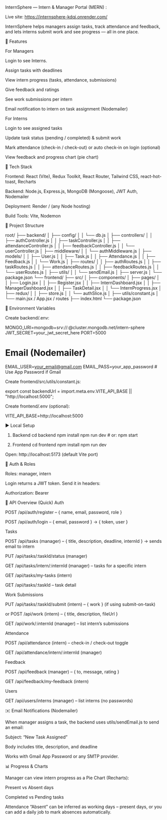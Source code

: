 InternSphere — Intern & Manager Portal (MERN) : 

Live site: https://internsphere-kdqj.onrender.com/

InternSphere helps managers assign tasks, track attendance and feedback, and lets interns submit work and see progress — all in one place.

🚀 Features

For Managers

Login to see Interns.

Assign tasks with deadlines

View intern progress (tasks, attendance, submissions)

Give feedback and ratings

See work submissions per intern

Email notification to intern on task assignment (Nodemailer)

For Interns

Login to see assigned tasks

Update task status (pending / completed) & submit work

Mark attendance (check-in / check-out) or auto check-in on login (optional)

View feedback and progress chart (pie chart)

🧰 Tech Stack

Frontend: React (Vite), Redux Toolkit, React Router, Tailwind CSS, react-hot-toast, Recharts

Backend: Node.js, Express.js, MongoDB (Mongoose), JWT Auth, Nodemailer

Deployment: Render / (any Node hosting)

Build Tools: Vite, Nodemon

📁 Project Structure

root/
├── backend/
│   ├── config/
│   │   └── db.js
│   ├── controllers/
│   │   ├── authController.js
│   │   ├── taskController.js
│   │   ├── attendanceController.js
│   │   ├── feedbackController.js
│   │   └── userController.js
│   ├── middleware/
│   │   └── authMiddleware.js
│   ├── models/
│   │   ├── User.js
│   │   ├── Task.js
│   │   ├── Attendance.js
│   │   ├── Feedback.js
│   │   └── Work.js
│   ├── routes/
│   │   ├── authRoutes.js
│   │   ├── taskRoutes.js
│   │   ├── attendanceRoutes.js
│   │   ├── feedbackRoutes.js
│   │   └── userRoutes.js
│   ├── utils/
│   │   └── sendEmail.js
│   ├── server.js
│   └── package.json
└── frontend/
    ├── src/
    │   ├── components/
    │   ├── pages/
    │   │   ├── Login.jsx
    │   │   ├── Register.jsx
    │   │   ├── InternDashboard.jsx
    │   │   ├── ManagerDashboard.jsx
    │   │   ├── TaskDetail.jsx
    │   │   └── InternProgress.jsx
    │   ├── redux/
    │   │   ├── store.js
    │   │   └── authSlice.js
    │   ├── utils/constant.js
    │   └── main.jsx / App.jsx / routes
    ├── index.html
    └── package.json

🔐 Environment Variables

Create backend/.env:

MONGO_URI=mongodb+srv://<user>:<pass>@cluster.mongodb.net/intern-sphere
JWT_SECRET=your_jwt_secret_here
PORT=5000

# Email (Nodemailer)
EMAIL_USER=your_email@gmail.com
EMAIL_PASS=your_app_password   # Use App Password if Gmail


Create frontend/src/utils/constant.js:

export const backendUrl = import.meta.env.VITE_API_BASE || "http://localhost:5000";


Create frontend/.env (optional):

VITE_API_BASE=http://localhost:5000

▶️ Local Setup
1) Backend
cd backend
npm install
npm run dev    # or: npm start

2) Frontend
cd frontend
npm install
npm run dev


Open: http://localhost:5173 (default Vite port)

🔑 Auth & Roles

Roles: manager, intern

Login returns a JWT token. Send it in headers:

Authorization: Bearer <token>

📡 API Overview (Quick)
Auth

POST /api/auth/register – { name, email, password, role }

POST /api/auth/login – { email, password } → { token, user }

Tasks

POST /api/tasks (manager) – { title, description, deadline, internId } → sends email to intern

PUT /api/tasks/:taskId/status (manager)

GET /api/tasks/intern/:internId (manager) – tasks for a specific intern

GET /api/tasks/my-tasks (intern)

GET /api/tasks/:taskId – task detail

Work Submissions

PUT /api/tasks/:taskId/submit (intern) – { work } (if using submit-on-task)

or POST /api/work (intern) – { title, description, fileUrl }

GET /api/work/:internId (manager) – list intern’s submissions

Attendance

POST /api/attendance (intern) – check-in / check-out toggle

GET /api/attendance/intern/:internId (manager)

Feedback

POST /api/feedback (manager) – { to, message, rating }

GET /api/feedback/my-feedback (intern)

Users

GET /api/users/interns (manager) – list interns (no passwords)

✉️ Email Notifications (Nodemailer)

When manager assigns a task, the backend uses utils/sendEmail.js to send an email:

Subject: “New Task Assigned”

Body includes title, description, and deadline

Works with Gmail App Password or any SMTP provider.

📊 Progress & Charts

Manager can view intern progress as a Pie Chart (Recharts):

Present vs Absent days

Completed vs Pending tasks

Attendance “Absent” can be inferred as working days – present days, or you can add a daily job to mark absences automatically.